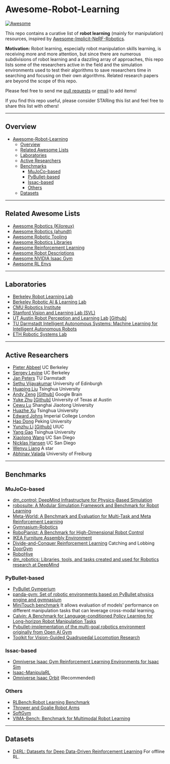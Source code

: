 # Awesome-Robot-Learning

[![Awesome](https://cdn.rawgit.com/sindresorhus/awesome/d7305f38d29fed78fa85652e3a63e154dd8e8829/media/badge.svg)](https://github.com/sindresorhus/awesome)

This repo contains a curative list of **robot learning** (mainly for manipulation) resources, inspired by [Awesome-Implicit-NeRF-Robotics](https://github.com/zubair-irshad/Awesome-Implicit-NeRF-Robotics). <br> 

**Motivation:** Robot learning, especially robot manipulation skills learning, is receiving more and more attention, but since there are numerous subdivisions of robot learning and a dazzling array of approaches, this repo lists some of the researchers active in the field and the simulation environments used to test their algorithms to save researchers time in searching and focusing on their own algorithms. Related research papers are beyond the scope of this repo.  <br>

Please feel free to send me [pull requests](https://github.com/RayYoh/Awesome-Robot-Learning/blob/master/how-to-RP.md) or [email](mailto:rayyohhust@gmail.com) to add items! <br> 

If you find this repo useful, please consider STARing this list and feel free to share this list with others!

---
## Overview

- [Awesome-Robot-Learning](#awesome-robot-learning)
  - [Overview](#overview)
  - [Related Awesome Lists](#related-awesome-lists)
  - [Laboratories](#laboratories)
  - [Active Researchers](#active-researchers)
  - [Benchmarks](#benchmarks)
    - [MuJoCo-based](#mujoco-based)
    - [PyBullet-based](#pybullet-based)
    - [Issac-based](#issac-based)
    - [Others](#others)
  - [Datasets](#datasets)

---
## Related Awesome Lists
* [Awesome Robotics (Kiloreux)](https://github.com/kiloreux/awesome-robotics)
* [Awesome Robotics (ahundt)](https://github.com/ahundt/awesome-robotics)
* [Awesome Robotic Tooling](https://github.com/protontypes/awesome-robotic-tooling)
* [Awesome Robotics Libraries](https://github.com/jslee02/awesome-robotics-libraries)
* [Awesome Reinforcement Learning](https://github.com/aikorea/awesome-rl/)
* [Awesome Robot Descriptions](https://github.com/robot-descriptions/awesome-robot-descriptions)
* [Awesome NVIDIA Isaac Gym](https://github.com/wangcongrobot/awesome-isaac-gym)
* [Awesome RL Envs](https://github.com/clvrai/awesome-rl-envs)

---
## Laboratories
* [Berkeley Robot Learning Lab](https://rll.berkeley.edu/research.html)
* [Berkeley Robotic AI & Learning Lab](http://rail.eecs.berkeley.edu/index.html)
* [CMU Robotics Institute](https://www.ri.cmu.edu/)
* [Stanford Vision and Learning Lab (SVL)](https://svl.stanford.edu/)
* [UT Austin Robot Perception and Learning Lab](https://rpl.cs.utexas.edu/) [[Github]](https://github.com/UT-Austin-RPL)
* [TU Darmstadt Intelligent Autonomous Systems: Machine Learning for Intelligent Autonomous Robots](https://www.ias.informatik.tu-darmstadt.de/#IAS)
* [ETH Robotic Systems Lab](https://rsl.ethz.ch/)
---
## Active Researchers
* [Pieter Abbeel](https://i3.cs.berkeley.edu/) UC Berkeley
* [Sergey Levine](https://people.eecs.berkeley.edu/~svlevine/) UC Berkeley
* [Jan Peters](https://www.ias.informatik.tu-darmstadt.de/Member/JanPeters) TU Darmstadt
* [Sethu Vijayakumar](https://homepages.inf.ed.ac.uk/svijayak/) University of Edinburgh
* [Huaping Liu](https://sites.google.com/site/thuliuhuaping) Tsinghua University
* [Andy Zeng](https://andyzeng.github.io/) [[Github]](https://github.com/andyzeng) Google Brain
* [Yuke Zhu](https://www.cs.utexas.edu/~yukez/) [[Github]](https://github.com/yukezhu) University of Texas at Austin
* [Cewu Lu](https://www.mvig.org/) Shanghai Jiaotong University
* [Huazhe Xu](http://hxu.rocks/) Tsinghua University
* [Edward Johns](https://www.robot-learning.uk/) Imperial College London
* [Hao Dong](https://zsdonghao.github.io/) Peking University
* [Yunzhu Li](https://yunzhuli.github.io/) [[Github]](https://github.com/yunzhuli) UIUC
* [Yang Gao](http://people.iiis.tsinghua.edu.cn/~gaoyang/yang-gao.weebly.com/index.html) Tsinghua University
* [Xiaolong Wang](https://xiaolonw.github.io/index.html) UC San Diego
* [Nicklas Hansen](https://nicklashansen.github.io/) UC San Diego
* [Wenyu Liang](https://www.liangwenyu.com/welcome) A star
* [Abhinav Valada](https://scholar.google.com/citations?hl=en&user=LcARjz0AAAAJ&view_op=list_works&sortby=pubdate) University of Freiburg
---
## Benchmarks
### MuJoCo-based
* [dm_control: DeepMind Infrastructure for Physics-Based Simulation](https://github.com/deepmind/dm_control)
* [robosuite: A Modular Simulation Framework and Benchmark for Robot Learning](https://robosuite.ai/)
* [Meta-World: A Benchmark and Evaluation for Multi-Task and Meta Reinforcement Learning](https://meta-world.github.io/)
* [Gymnasium-Robotics](https://github.com/Farama-Foundation/Gymnasium-Robotics)
* [RoboPianist: A Benchmark for High-Dimensional Robot Control](https://kzakka.com/robopianist/)
* [IKEA Furniture Assembly Environment](https://clvrai.github.io/furniture/)
* [Divide-and-Conquer Reinforcement Learning](https://github.com/dibyaghosh/dnc) Catching and Lobbing
* [DoorGym](https://github.com/PSVL/DoorGym)
* [RoboHive](https://github.com/vikashplus/robohive)
* [dm_robotics: Libraries, tools, and tasks created and used for Robotics research at DeepMind](https://github.com/deepmind/dm_robotics)

### PyBullet-based
* [PyBullet Gymperium](https://github.com/benelot/pybullet-gym)
* [panda-gym: Set of robotic environments based on PyBullet physics engine and gymnasium](https://github.com/qgallouedec/panda-gym)
* [MiniTouch benchmark](https://github.com/ServiceNow/MiniTouch) It allows evaluation of models' performance on different manipulation tasks that can leverage cross-modal learning.
* [Calvin: A Benchmark for Language-conditioned Policy Learning for Long-horizon Robot Manipulation Tasks](http://calvin.cs.uni-freiburg.de/) 
* [Pybullet-implementation of the multi-goal robotics environment originally from Open AI Gym](https://github.com/IanYangChina/pybullet_multigoal_gym)
* [Toolkit for Vision-Guided Quadrupedal Locomotion Research ](https://github.com/Mehooz/vision4leg)

### Issac-based
* [Omniverse Isaac Gym Reinforcement Learning Environments for Isaac Sim](https://github.com/NVIDIA-Omniverse/OmniIsaacGymEnvs)
* [Isaac-ManipulaRL](https://github.com/cypypccpy/Isaac-ManipulaRL)
* [Omniverse Isaac Orbit](https://github.com/NVIDIA-Omniverse/Orbit) (Recommended)

### Others
* [RLBench:Robot Learning Benchmark](https://sites.google.com/view/rlbench)
* [Thrower and Goalie Robot Arms](https://github.com/muddasser27/Thrower_Goalie_RobotArms)
* [SoftGym](https://github.com/Xingyu-Lin/softgym)
* [VIMA-Bench: Benchmark for Multimodal Robot Learning](https://github.com/vimalabs/VIMABench)
---
## Datasets
* [D4RL: Datasets for Deep Data-Driven Reinforcement Learning](https://sites.google.com/view/d4rl/home) For offline RL.

